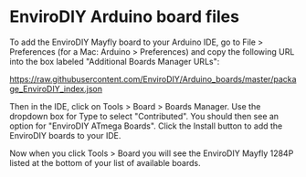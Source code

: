 # EnviroDIY Arduino board files

To add the EnviroDIY Mayfly board to your Arduino IDE, go to File > Preferences (for a Mac: Arduino > Preferences) and copy the following URL into the box labeled "Additional Boards Manager URLs":

https://raw.githubusercontent.com/EnviroDIY/Arduino_boards/master/package_EnviroDIY_index.json

Then in the IDE, click on Tools > Board > Boards Manager.   Use the dropdown box for Type to select "Contributed".  You should then see an option for "EnviroDIY ATmega Boards".  Click the Install button to add the EnviroDIY boards to your IDE. 

Now when you click Tools > Board you will see the EnviroDIY Mayfly 1284P listed at the bottom of your list of available boards.
